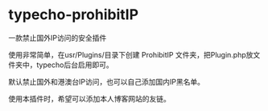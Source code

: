 # typecho-prohibitIP
一款禁止国外IP访问的安全插件

使用非常简单，在usr/Plugins/目录下创建 ProhibitIP 文件夹，把Plugin.php放文件夹中，typecho后台启用即可。

默认禁止国外和港澳台IP访问，也可以自己添加国内IP黑名单。

使用本插件时，希望可以添加本人博客网站的友链。
